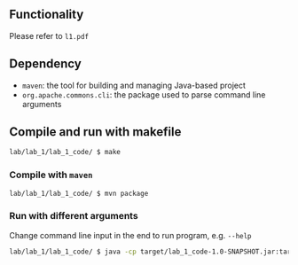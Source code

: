 ## Functionality
Please refer to `l1.pdf`

## Dependency
- `maven`: the tool for building and managing Java-based project
- `org.apache.commons.cli`: the package used to parse command line arguments

## Compile and run with makefile
```sh
lab/lab_1/lab_1_code/ $ make
```

### Compile with `maven`
```sh
lab/lab_1/lab_1_code/ $ mvn package
```

### Run with different arguments
Change command line input in the end to run program, e.g. `--help`
```sh
lab/lab_1/lab_1_code/ $ java -cp target/lab_1_code-1.0-SNAPSHOT.jar:target/commons-cli-1.5.0.jar com.ve472.l1.Main --help
```
